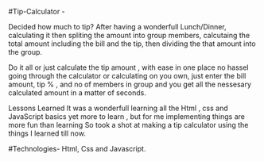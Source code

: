#Tip-Calculator -

Decided how much to tip? After having a wonderfull Lunch/Dinner, calculating it then spliting the amount into group members, calcutaing the total amount including the bill and the tip, then dividing the that amount into the group.

Do it all or just calculate the tip amount , with ease in one place no hassel going through the calculator or calculating on you own, just enter the bill amount, tip % , and no of members in group and you get all the nessesary calculated amount in a matter of seconds.

Lessons Learned It was a wonderfull learning all the Html , css and JavaScript basics yet more to learn , but for me implementing things are more fun than learning So took a shot at making a tip calculator using the things I learned till now.

#Technologies- Html, Css and Javascript.


